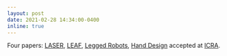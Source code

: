 ```yaml
---
layout: post
date: 2021-02-28 14:34:00-0400
inline: true
---
```


Four papers: [LASER](/publications/#martin2021laser), [LEAF](/publications/#bharadhwaj2021leaf), [Legged Robots](/publications/#xie2021dynamics), [Hand Design](/publications/#pan2021emergent) accepted at [ICRA](http://www.icra2021.org/).